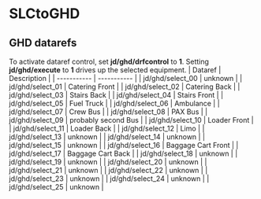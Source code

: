 # SLCtoGHD

## GHD datarefs

To activate dataref control, set **jd/ghd/drfcontrol** to **1**. Setting **jd/ghd/execute** to **1** drives up the selected equipment.
| Dataref | Description |
| ----------- | ----------- |
| jd/ghd/select_00 | unknown |
| jd/ghd/select_01 | Catering Front |
| jd/ghd/select_02 | Catering Back |
| jd/ghd/select_03 | Stairs Back |
| jd/ghd/select_04 | Stairs Front |
| jd/ghd/select_05 | Fuel Truck |
| jd/ghd/select_06 | Ambulance |
| jd/ghd/select_07 | Crew Bus |
| jd/ghd/select_08 | PAX Bus |
| jd/ghd/select_09 | probably second Bus |
| jd/ghd/select_10 | Loader Front |
| jd/ghd/select_11 | Loader Back |
| jd/ghd/select_12 | Limo |
| jd/ghd/select_13 | unknown |
| jd/ghd/select_14 | unknown |
| jd/ghd/select_15 | unknown |
| jd/ghd/select_16 | Baggage Cart Front |
| jd/ghd/select_17 | Baggage Cart Back |
| jd/ghd/select_18 | unknown |
| jd/ghd/select_19 | unknown |
| jd/ghd/select_20 | unknown |
| jd/ghd/select_21 | unknown |
| jd/ghd/select_22 | unknown |
| jd/ghd/select_23 | unknown |
| jd/ghd/select_24 | unknown |
| jd/ghd/select_25 | unknown |
